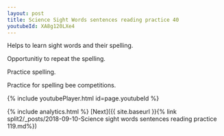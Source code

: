 ```yaml
---
layout: post
title: Science Sight Words sentences reading practice 40
youtubeId: XA8g120LXe4
---
```

 
 
Helps to learn sight words and their spelling.

Opportunitiy to repeat the spelling. 

Practice spelling. 
 
Practice for spelling bee competitions. 
 
{% include youtubePlayer.html id=page.youtubeId %}
 
 
{% include analytics.html %} 
[Next]({{ site.baseurl }}{% link  split2/_posts/2018-09-10-Science sight words sentences reading practice 119.md%})
 
